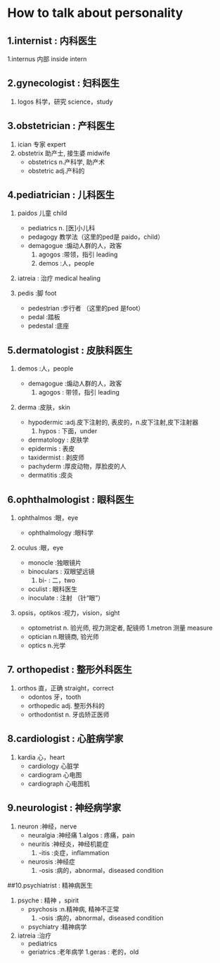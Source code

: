 # How to talk about personality

## 1.internist          : 内科医生
1.internus             内部  inside
intern 

## 2.gynecologist       : 妇科医生   

1. logos                 科学，研究 science，study


## 3.obstetrician       : 产科医生

1. ician                  专家 expert
2. obstetrix            助产士, 接生婆 midwife
	- obstetrics         n.产科学, 助产术
	- obstetric           adj.产科的

## 4.pediatrician       : 儿科医生
1. paidos               儿童 child
	- pediatrics         n. [医]小儿科
	- pedagogy         教学法（这里的ped是 paido，child）
	- demagogue			 :煽动人群的人，政客
		1. agogos 		:带领，指引 leading
		2. demos 		:人，people
2. iatreia               : 治疗 medical healing


3. pedis                 :脚 foot
	- pedestrian        :步行者 （这里的ped 是foot）
	- pedal				:踏板	
	- pedestal			:底座



## 5.dermatologist      : 皮肤科医生
1. demos               :人，people
	- demagogue      :煽动人群的人，政客
		1. agogos     :         带领，指引 leading

2. derma               :皮肤，skin
	- hypodermic      :adj.皮下注射的, 表皮的，n.皮下注射,皮下注射器
		1. hypos       :         下面，under
	- dermatology    : 皮肤学
	- epidermis       :  表皮
	- taxidermist      :  剥皮师
	- pachyderm       	:厚皮动物，厚脸皮的人
	- dermatitis         :皮炎



## 6.ophthalmologist    : 眼科医生
1. ophthalmos       	:眼，eye
	- ophthalmology 	:眼科学
2. oculus               :眼，eye
	- monocle          	:独眼镜片
	- binoculars      	: 双眼望远镜
		1. bi-			: 二，two
	- oculist   		:	眼科医生
	- inoculate     	:   注射 （针“眼”）

3. opsis，optikos  :视力，vision，sight
	- optometrist      n. 验光师, 视力测定者, 配镜师
		1.metron              测量 measure
	- optician           n.眼镜商, 验光师
	- optics              n.光学

           

## 7. orthopedist       : 整形外科医生
1. orthos              直，正确 straight，correct
	- odontos           牙，tooth
	- orthopedic      adj. 整形外科的 
	- orthodontist    n. 牙齿矫正医师

## 8.cardiologist       : 心脏病学家
1. kardia              心，heart
	- cardiology      心脏学
	- cardiogram     心电图
	- cardiograph    心电图机
	


## 9.neurologist        : 神经病学家
1. neuron            :神经，nerve
	- neuralgia        :神经痛
		1.algos            :   疼痛，pain
	- neuritis            :神经炎，神经机能症
		1. -itis           :炎症，inflammation
	- neurosis			:神经症
		1. -osis         :病的，abnormal，diseased condition

	
##10.psychiatrist 		: 精神病医生
1. psyche            	: 精神 ，spirit
	- psychosis        :n.精神病, 精神不正常
		1. -osis         :病的，abnormal，diseased condition
	- psychiatry        :精神病学
2. iatreia :治疗
	- pediatrics 
	- geriatrics         :老年病学
		1.geras           :   老的，old




